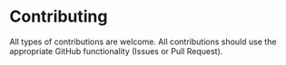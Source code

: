 # Contributing

All types of contributions are welcome. All contributions should use the appropriate GitHub functionality (Issues or Pull Request).